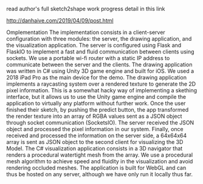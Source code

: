 read author's full sketch2shape work progress detail in this link 

http://danhaive.com/2019/04/09/post.html


Omplementation
The implementation consists in a client-server configuration with three modules: the server, the drawing application, and the visualization application. The server is configured using Flask and FlaskIO to implement a fast and fluid communication between clients using sockets. We use a portable wi-fi router with a static IP address to communicate between the server and the clients. The drawing application was written in C# using Unity 3D game engine and built for iOS. We used a 2018 iPad Pro as the main device for the demo. The drawing application implements a raycasting system over a rendered texture to generate the 2D pixel information. This is a somewhat hacky way of implementing a skething interface, but it allows us to use the Unity game engine and compile the application to virtually any platform without further work. Once the user finished their sketch, by pushing the predict button, the app transformed the render texture into an array of RGBA values sent as a JSON object through socket communication (SocketsIO). The server received the JSON object and processed the pixel information in our system. Finally, once received and processed the information on the server side, a 64x64x64 array is sent as JSON object to the second client for visualizing the 3D Model. The C# visualization application consists in a 3D navigator that renders a procedural watertight mesh from the array. We use a procedural mesh algorithm to achieve speed and fluidity in the visualization and avoid rendering occluded meshes. The application is built for WebGL and can thus be hosted on any server, although we have only run it locally thus far.
